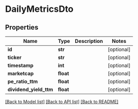 # DailyMetricsDto

## Properties
Name | Type | Description | Notes
------------ | ------------- | ------------- | -------------
**id** | **str** |  | [optional] 
**ticker** | **str** |  | [optional] 
**timestamp** | **int** |  | [optional] 
**marketcap** | **float** |  | [optional] 
**pe_ratio_ttm** | **float** |  | [optional] 
**dividend_yield_ttm** | **float** |  | [optional] 

[[Back to Model list]](../README.md#documentation-for-models) [[Back to API list]](../README.md#documentation-for-api-endpoints) [[Back to README]](../README.md)

